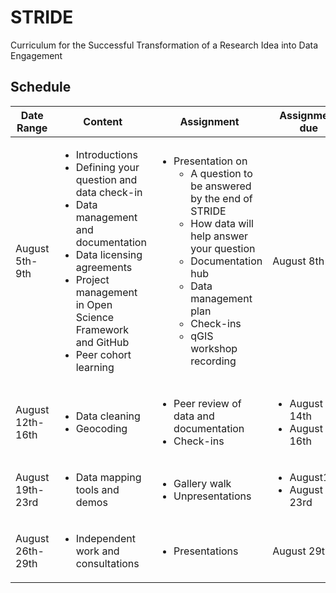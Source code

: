 # STRIDE
Curriculum for the Successful Transformation of a Research Idea into Data Engagement

## Schedule

|Date Range|Content|Assignment|Assignment due|
|--- |---    |---       |---           |
|August 5th-9th|<ul><li>Introductions</li><li>Defining your question and data check-in</li><li>Data management and documentation</li> <li>Data licensing agreements</li><li>Project management in Open Science Framework and GitHub</li><li>Peer cohort learning</li></ul>| <ul><li>Presentation on <ul><li>A question to be answered by the end of STRIDE</li><li>How data will help answer your question</li><li>Documentation hub</li><li>Data management plan</li></li><li>Check-ins</li><li>qGIS workshop recording</li></ul>|August 8th|
|August 12th-16th|<ul><li>Data cleaning</li><li>Geocoding</li>|<ul><li>Peer review of data and documentation</li><li>Check-ins</li></ul>|<ul><li>August 14th</li><li>August 16th</li></ul>|
  |August 19th-23rd|<ul><li>Data mapping tools and demos</li></ul>|<ul><li>Gallery walk</li><li>Unpresentations</li></ul>|<ul><li>August19th</li><li>August 23rd</li></ul>|
|August 26th-29th|<ul><li>Independent work and consultations</li>|<ul><li>Presentations</li></ul>|August 29th|
